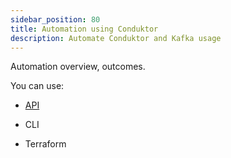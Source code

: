 ```yaml
---
sidebar_position: 80
title: Automation using Conduktor
description: Automate Conduktor and Kafka usage
---
```


Automation overview, outcomes.

You can use:

- [API](./automate/api-automation/)

- CLI

- Terraform